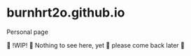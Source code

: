 # burnhrt2o.github.io
Personal page

:construction: !WIP! :construction: Nothing to see here, yet :construction: please come back later :construction:

